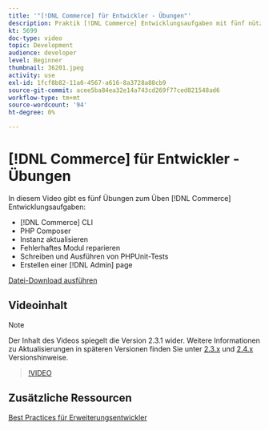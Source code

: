 ```yaml
---
title: '"[!DNL Commerce] für Entwickler - Übungen"'
description: Praktik [!DNL Commerce] Entwicklungsaufgaben mit fünf nützlichen Übungen.
kt: 5699
doc-type: video
topic: Development
audience: developer
level: Beginner
thumbnail: 36201.jpeg
activity: use
exl-id: 1fcf8b82-11a0-4567-a616-8a3728a88cb9
source-git-commit: acee5ba84ea32e14a743cd269f77ced821548ad6
workflow-type: tm+mt
source-wordcount: '94'
ht-degree: 0%

---
```


# [!DNL Commerce] für Entwickler - Übungen

In diesem Video gibt es fünf Übungen zum Üben [!DNL Commerce] Entwicklungsaufgaben:

- [!DNL Commerce] CLI
- PHP Composer
- Instanz aktualisieren
- Fehlerhaftes Modul reparieren
- Schreiben und Ausführen von PHPUnit-Tests
- Erstellen einer [!DNL Admin] page

[Datei-Download ausführen](./assets/FreeIntro2.3.1.zip)

## Videoinhalt

>[!NOTE]
>
>Der Inhalt des Videos spiegelt die Version 2.3.1 wider. Weitere Informationen zu Aktualisierungen in späteren Versionen finden Sie unter [ 2.3.x](https://devdocs.magento.com/guides/v2.3/release-notes/bk-release-notes.html) und [2.4.x](https://devdocs.magento.com/guides/v2.4/release-notes/bk-release-notes.html) Versionshinweise.

>[!VIDEO](https://video.tv.adobe.com/v/36201?quality=12&learn=on)

## Zusätzliche Ressourcen

[Best Practices für Erweiterungsentwickler](https://devdocs.magento.com/guides/v2.4/ext-best-practices/bk-ext-best-practices.html)
